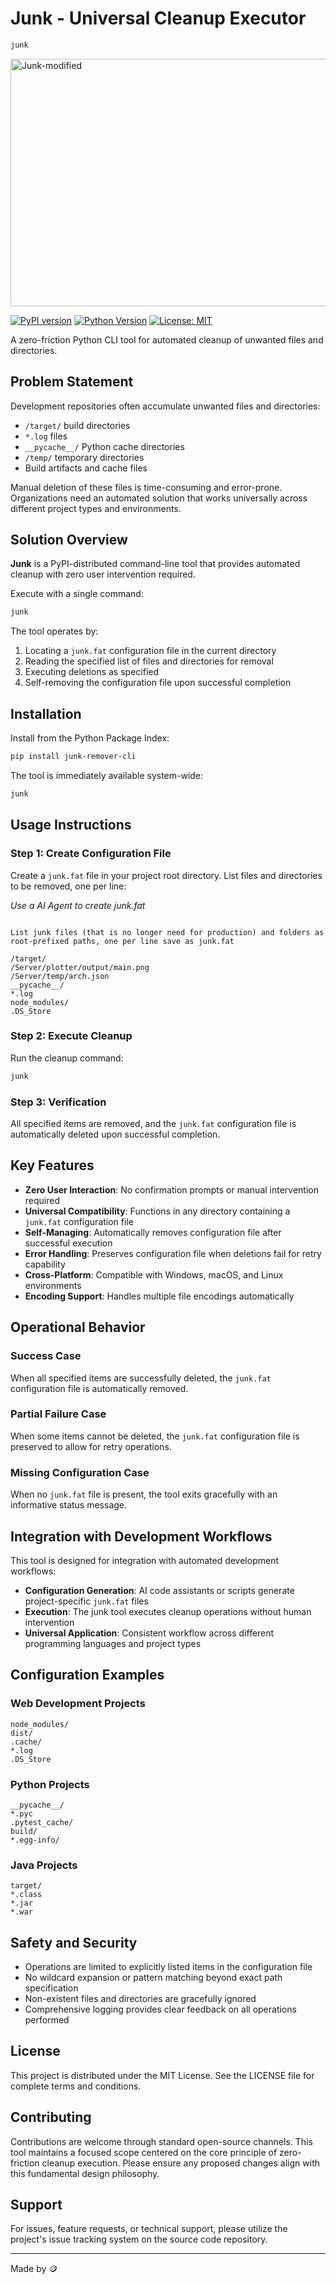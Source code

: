 
# Junk - Universal Cleanup Executor

```bash
junk
```

<img width="1584" height="396" alt="Junk-modified" src="https://github.com/user-attachments/assets/f3285a85-ceab-4091-91d1-04d65305daa8" />

[![PyPI version](https://badge.fury.io/py/junk-remover-cli.svg)](https://pypi.org/project/junk-remover-cli/)
[![Python Version](https://img.shields.io/pypi/pyversions/junk-remover-cli.svg)](https://pypi.org/project/junk-remover-cli/)
[![License: MIT](https://img.shields.io/badge/License-MIT-yellow.svg)](https://opensource.org/licenses/MIT)


A zero-friction Python CLI tool for automated cleanup of unwanted files and directories.


## Problem Statement

Development repositories often accumulate unwanted files and directories:
- `/target/` build directories
- `*.log` files
- `__pycache__/` Python cache directories  
- `/temp/` temporary directories
- Build artifacts and cache files

Manual deletion of these files is time-consuming and error-prone. Organizations need an automated solution that works universally across different project types and environments.

## Solution Overview

**Junk** is a PyPI-distributed command-line tool that provides automated cleanup with zero user intervention required.

Execute with a single command:
```bash
junk
```

The tool operates by:
1. Locating a `junk.fat` configuration file in the current directory
2. Reading the specified list of files and directories for removal
3. Executing deletions as specified
4. Self-removing the configuration file upon successful completion

## Installation

Install from the Python Package Index:
```bash
pip install junk-remover-cli
```

The tool is immediately available system-wide:
```bash
junk
```

## Usage Instructions

### Step 1: Create Configuration File

Create a `junk.fat` file in your project root directory. List files and directories to be removed, one per line:

*Use a AI Agent to create junk.fat*

```AI AGENT

List junk files (that is no longer need for production) and folders as root-prefixed paths, one per line save as junk.fat

```

```
/target/
/Server/plotter/output/main.png
/Server/temp/arch.json
__pycache__/
*.log
node_modules/
.DS_Store
```

### Step 2: Execute Cleanup

Run the cleanup command:
```bash
junk
```

### Step 3: Verification

All specified items are removed, and the `junk.fat` configuration file is automatically deleted upon successful completion.

## Key Features

- **Zero User Interaction**: No confirmation prompts or manual intervention required
- **Universal Compatibility**: Functions in any directory containing a `junk.fat` configuration file
- **Self-Managing**: Automatically removes configuration file after successful execution
- **Error Handling**: Preserves configuration file when deletions fail for retry capability
- **Cross-Platform**: Compatible with Windows, macOS, and Linux environments
- **Encoding Support**: Handles multiple file encodings automatically

## Operational Behavior

### Success Case
When all specified items are successfully deleted, the `junk.fat` configuration file is automatically removed.

### Partial Failure Case  
When some items cannot be deleted, the `junk.fat` configuration file is preserved to allow for retry operations.

### Missing Configuration Case
When no `junk.fat` file is present, the tool exits gracefully with an informative status message.

## Integration with Development Workflows

This tool is designed for integration with automated development workflows:
- **Configuration Generation**: AI code assistants or scripts generate project-specific `junk.fat` files
- **Execution**: The junk tool executes cleanup operations without human intervention
- **Universal Application**: Consistent workflow across different programming languages and project types

## Configuration Examples

### Web Development Projects
```
node_modules/
dist/
.cache/
*.log
.DS_Store
```

### Python Projects
```
__pycache__/
*.pyc
.pytest_cache/
build/
*.egg-info/
```

### Java Projects
```
target/
*.class
*.jar
*.war
```

## Safety and Security

- Operations are limited to explicitly listed items in the configuration file
- No wildcard expansion or pattern matching beyond exact path specification
- Non-existent files and directories are gracefully ignored
- Comprehensive logging provides clear feedback on all operations performed

## License

This project is distributed under the MIT License. See the LICENSE file for complete terms and conditions.

## Contributing

Contributions are welcome through standard open-source channels. This tool maintains a focused scope centered on the core principle of zero-friction cleanup execution. Please ensure any proposed changes align with this fundamental design philosophy.

## Support

For issues, feature requests, or technical support, please utilize the project's issue tracking system on the source code repository.

---

Made by 🪙
